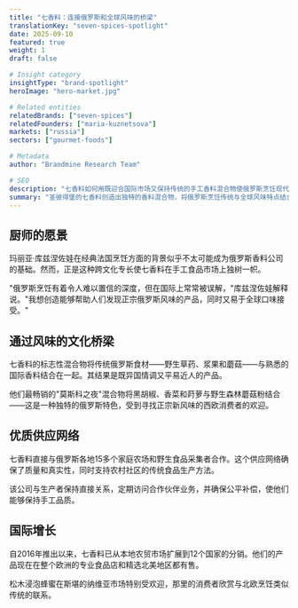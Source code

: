 ```yaml
---
title: "七香料：连接俄罗斯和全球风味的桥梁"
translationKey: "seven-spices-spotlight"
date: 2025-09-10
featured: true
weight: 1
draft: false

# Insight category
insightType: "brand-spotlight"
heroImage: "hero-market.jpg"

# Related entities
relatedBrands: ["seven-spices"]
relatedFounders: ["maria-kuznetsova"]
markets: ["russia"]
sectors: ["gourmet-foods"]

# Metadata
author: "Brandmine Research Team"

# SEO
description: "七香料如何用既迎合国际市场又保持传统的手工香料混合物使俄罗斯烹饪现代化"
summary: "圣彼得堡的七香料创造出独特的香料混合物，将俄罗斯烹饪传统与全球风味特点结合起来，在国内和国际市场都取得了成功。"
---
```


## 厨师的愿景

玛丽亚·库兹涅佐娃在经典法国烹饪方面的背景似乎不太可能成为俄罗斯香料公司的基础。然而，正是这种跨文化专长使七香料在手工食品市场上独树一帜。

"俄罗斯烹饪有着令人难以置信的深度，但在国际上常常被误解，"库兹涅佐娃解释说。"我想创造能够帮助人们发现正宗俄罗斯风味的产品，同时又易于全球口味接受。"

## 通过风味的文化桥梁

七香料的标志性混合物将传统俄罗斯食材——野生草药、浆果和蘑菇——与熟悉的国际香料结合在一起。其结果是既异国情调又平易近人的产品。

他们最畅销的"莫斯科之夜"混合物将黑胡椒、香菜和莳萝与野生森林蘑菇粉结合——这是一种独特的俄罗斯特色，受到寻找正宗新风味的西欧消费者的欢迎。

## 优质供应网络

七香料直接与俄罗斯各地15多个家庭农场和野生食品采集者合作。这个供应网络确保了质量和真实性，同时支持农村社区的传统食品生产方法。

该公司与生产者保持直接关系，定期访问合作伙伴业务，并确保公平补偿，使他们能够保持手工品质。

## 国际增长

自2016年推出以来，七香料已从本地农贸市场扩展到12个国家的分销。他们的产品现在在整个欧洲的专业食品店和精选北美地区都有售。

松木浸泡蜂蜜在斯堪的纳维亚市场特别受欢迎，那里的消费者欣赏与北欧烹饪类似传统的联系。
